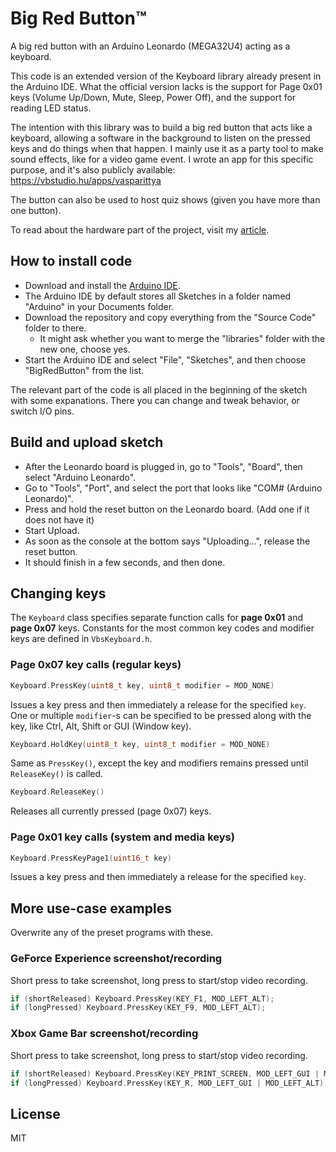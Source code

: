 # Big Red Button™

A big red button with an Arduino Leonardo (MEGA32U4) acting as a keyboard.

This code is an extended version of the Keyboard library already present in the Arduino IDE. What the official version lacks is the support for Page 0x01 keys (Volume Up/Down, Mute, Sleep, Power Off), and the support for reading LED status.

The intention with this library was to build a big red button that acts like a keyboard, allowing a software in the background to listen on the pressed keys and do things when that happen. I mainly use it as a party tool to make sound effects, like for a video game event. I wrote an app for this specific purpose, and it's also publicly available: https://vbstudio.hu/apps/vasparittya

The button can also be used to host quiz shows (given you have more than one button).

To read about the hardware part of the project, visit my [article](https://vbstudio.hu/blog/20200905-A-Big-Red-Button-Acting-as-a-Keyboard-Using-Arduino).

## How to install code
- Download and install the [Arduino IDE](https://www.arduino.cc/en/software).
- The Arduino IDE by default stores all Sketches in a folder named "Arduino" in your Documents folder.
- Download the repository and copy everything from the "Source Code" folder to there.
	- It might ask whether you want to merge the "libraries" folder with the new one, choose yes.
- Start the Arduino IDE and select "File", "Sketches", and then choose "BigRedButton" from the list.

The relevant part of the code is all placed in the beginning of the sketch with some expanations. There you can change and tweak behavior, or switch I/O pins.

## Build and upload sketch
- After the Leonardo board is plugged in, go to "Tools", "Board", then select "Arduino Leonardo".
- Go to "Tools", "Port", and select the port that looks like "COM# (Arduino Leonardo)".
- Press and hold the reset button on the Leonardo board. (Add one if it does not have it)
- Start Upload.
- As soon as the console at the bottom says "Uploading...", release the reset button.
- It should finish in a few seconds, and then done.

## Changing keys
The `Keyboard` class specifies separate function calls for **page 0x01** and **page 0x07** keys.
Constants for the most common key codes and modifier keys are defined in `VbsKeyboard.h`.

### Page 0x07 key calls (regular keys)
``` c++
Keyboard.PressKey(uint8_t key, uint8_t modifier = MOD_NONE)
```
Issues a key press and then immediately a release for the specified `key`. One or multiple `modifier`-s can be specified to be pressed along with the key, like Ctrl, Alt, Shift or GUI (Window key).

``` c++
Keyboard.HoldKey(uint8_t key, uint8_t modifier = MOD_NONE)
```
Same as `PressKey()`, except the key and modifiers remains pressed until `ReleaseKey()` is called.

``` c++
Keyboard.ReleaseKey()
```
Releases all currently pressed (page 0x07) keys.

### Page 0x01 key calls (system and media keys)
``` c++
Keyboard.PressKeyPage1(uint16_t key)
```
Issues a key press and then immediately a release for the specified `key`.

## More use-case examples
Overwrite any of the preset programs with these.

### GeForce Experience screenshot/recording
Short press to take screenshot, long press to start/stop video recording.
``` c++
if (shortReleased) Keyboard.PressKey(KEY_F1, MOD_LEFT_ALT);
if (longPressed) Keyboard.PressKey(KEY_F9, MOD_LEFT_ALT);
```

### Xbox Game Bar screenshot/recording
Short press to take screenshot, long press to start/stop video recording.
``` c++
if (shortReleased) Keyboard.PressKey(KEY_PRINT_SCREEN, MOD_LEFT_GUI | MOD_LEFT_ALT);
if (longPressed) Keyboard.PressKey(KEY_R, MOD_LEFT_GUI | MOD_LEFT_ALT);
```

## License
MIT